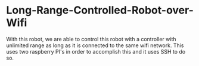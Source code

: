 # Long-Range-Controlled-Robot-over-Wifi

With this robot, we are able to control this robot with a controller with unlimited range as long as it is connected to the same wifi network. This uses two raspberry PI's in order to accomplish this and it uses SSH to do so.
